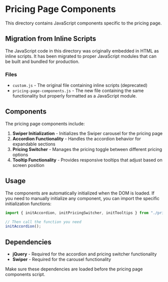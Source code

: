 # Pricing Page Components

This directory contains JavaScript components specific to the pricing page.

## Migration from Inline Scripts

The JavaScript code in this directory was originally embedded in HTML as inline scripts. It has been migrated to proper JavaScript modules that can be built and bundled for production.

### Files

- `custom.js` - The original file containing inline scripts (deprecated)
- `pricing-page-components.js` - The new file containing the same functionality but properly formatted as a JavaScript module.

## Components

The pricing page components include:

1. **Swiper Initialization** - Initializes the Swiper carousel for the pricing page
2. **Accordion Functionality** - Handles the accordion behavior for expandable sections
3. **Pricing Switcher** - Manages the pricing toggle between different pricing options
4. **Tooltip Functionality** - Provides responsive tooltips that adjust based on screen position

## Usage

The components are automatically initialized when the DOM is loaded. If you need to manually initialize any component, you can import the specific initialization functions:

```javascript
import { initAccordion, initPricingSwitcher, initTooltips } from "./pricing-page-components.js";

// Then call the function you need
initAccordion();
```

## Dependencies

- **jQuery** - Required for the accordion and pricing switcher functionality
- **Swiper** - Required for the carousel functionality

Make sure these dependencies are loaded before the pricing page components script.
